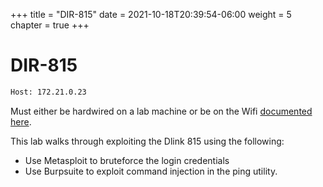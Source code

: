 +++
title = "DIR-815"
date = 2021-10-18T20:39:54-06:00
weight = 5
chapter = true
+++

# DIR-815
```txt
Host: 172.21.0.23
```

Must either be hardwired on a lab machine or be on the Wifi [documented here](/router-lab/).

This lab walks through exploiting the Dlink 815 using the following:
- Use Metasploit to bruteforce the login credentials
- Use Burpsuite to exploit command injection in the ping utility.
